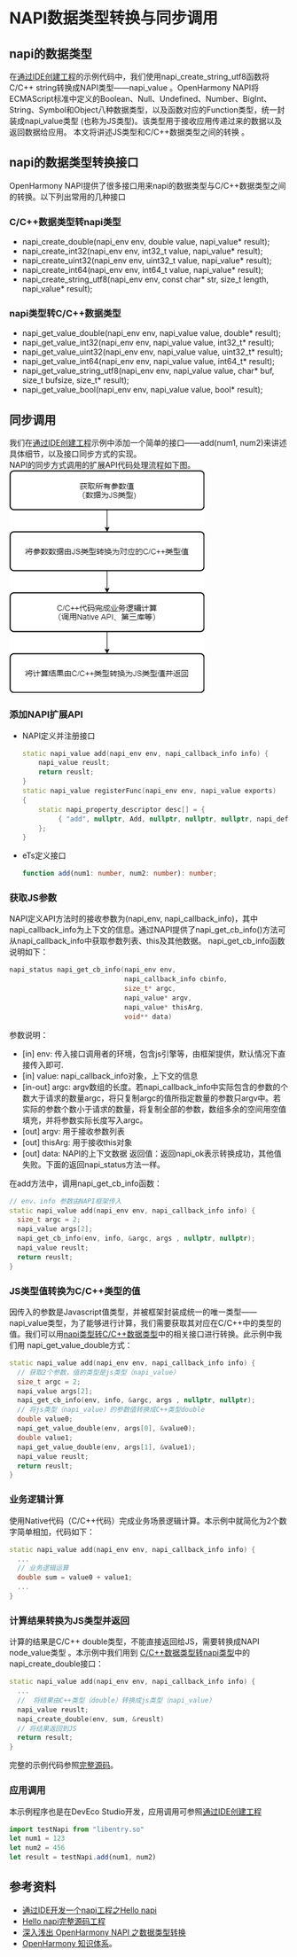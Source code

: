 # NAPI数据类型转换与同步调用

## napi的数据类型

在[通过IDE创建工程](./hello_napi.md)的示例代码中，我们使用napi_create_string_utf8函数将C/C++ string转换成NAPI类型——napi_value 。OpenHarmony NAPI将ECMAScript标准中定义的Boolean、Null、Undefined、Number、BigInt、String、Symbol和Object八种数据类型，以及函数对应的Function类型，统一封装成napi_value类型 (也称为JS类型)。该类型用于接收应用传递过来的数据以及返回数据给应用。 本文将讲述JS类型和C/C++数据类型之间的转换 。

## napi的数据类型转换接口

OpenHarmony NAPI提供了很多接口用来napi的数据类型与C/C++数据类型之间的转换。以下列出常用的几种接口

### C/C++数据类型转napi类型

- napi_create_double(napi_env env, double value, napi_value* result);
- napi_create_int32(napi_env env, int32_t value, napi_value* result);
- napi_create_uint32(napi_env env, uint32_t value, napi_value* result);
- napi_create_int64(napi_env env, int64_t value, napi_value* result);
- napi_create_string_utf8(napi_env env, const char* str, size_t length, napi_value* result);

### napi类型转C/C++数据类型

- napi_get_value_double(napi_env env, napi_value value, double* result);
- napi_get_value_int32(napi_env env, napi_value value, int32_t* result);
- napi_get_value_uint32(napi_env env, napi_value value, uint32_t* result);
- napi_get_value_int64(napi_env env, napi_value value, int64_t* result);
- napi_get_value_string_utf8(napi_env env, napi_value value, char* buf, size_t bufsize, size_t* result);
- napi_get_value_bool(napi_env env, napi_value value, bool* result);

## 同步调用

我们在[通过IDE创建工程](./hello_napi.md)示例中添加一个简单的接口——add(num1, num2)来讲述具体细节，以及接口同步方式的实现。<br>
NAPI的同步方式调用的扩展API代码处理流程如下图。<br>
 ![同步调用扩展API实现方法的代码处理流程](media/NAPI-SyncWorkFlow.png)

### 添加NAPI扩展API

- NAPI定义并注册接口

  ```c++
  static napi_value add(napi_env env, napi_callback_info info) {
      napi_value reuslt;
      return reuslt;
  }
  static napi_value registerFunc(napi_env env, napi_value exports)
  {
      static napi_property_descriptor desc[] = {
           { "add", nullptr, Add, nullptr, nullptr, nullptr, napi_default, nullptr },
      };
  }
  ```

- eTs定义接口

  ```ts
  function add(num1: number, num2: number): number;
  ```

### 获取JS参数

 NAPI定义API方法时的接收参数为(napi_env, napi_callback_info)，其中napi_callback_info为上下文的信息。通过NAPI提供了napi_get_cb_info()方法可从napi_callback_info中获取参数列表、this及其他数据。 
 napi_get_cb_info函数说明如下：

```c++
napi_status napi_get_cb_info(napi_env env,
                             napi_callback_info cbinfo,
                             size_t* argc,
                             napi_value* argv,
                             napi_value* thisArg,
                             void** data)
```

参数说明：

- [in] env: 传入接口调用者的环境，包含js引擎等，由框架提供，默认情况下直接传入即可.
- [in] value: napi_callback_info对象，上下文的信息
- [in-out] argc: argv数组的长度。若napi_callback_info中实际包含的参数的个数大于请求的数量argc，将只复制argc的值所指定数量的参数只argv中。若实际的参数个数小于请求的数量，将复制全部的参数，数组多余的空间用空值填充，并将参数实际长度写入argc。
- [out] argv: 用于接收参数列表
- [out] thisArg: 用于接收this对象
- [out] data: NAPI的上下文数据 返回值：返回napi_ok表示转换成功，其他值失败。下面的返回napi_status方法一样。

在add方法中，调用napi_get_cb_info函数：

```c++
// env、info 参数由NAPI框架传入
static napi_value add(napi_env env, napi_callback_info info) {
  size_t argc = 2;
  napi_value args[2];
  napi_get_cb_info(env, info, &argc, args , nullptr, nullptr);
  napi_value reuslt;
  return reuslt;
}
```

### JS类型值转换为C/C++类型的值

 因传入的参数是Javascript值类型，并被框架封装成统一的唯一类型——napi_value类型，为了能够进行计算，我们需要获取其对应在C/C++中的类型的值。我们可以用[napi类型转C/C++数据类型](./napi_data_type.md#napi类型转cc数据类型)中的相关接口进行转换。此示例中我们用 napi_get_value_double方式：

```c++
static napi_value add(napi_env env, napi_callback_info info) {
  // 获取2个参数，值的类型是js类型（napi_value）
  size_t argc = 2;
  napi_value args[2];
  napi_get_cb_info(env, info, &argc, args , nullptr, nullptr);
  // 将js类型（napi_value）的参数值转换成C++类型double
  double value0;
  napi_get_value_double(env, args[0], &value0);
  double value1;
  napi_get_value_double(env, args[1], &value1);
  napi_value reuslt;
  return reuslt;
}
```

### 业务逻辑计算

 使用Native代码（C/C++代码）完成业务场景逻辑计算。本示例中就简化为2个数字简单相加，代码如下：

```c++
static napi_value add(napi_env env, napi_callback_info info) {
  ...
  // 业务逻辑运算
  double sum = value0 + value1;
  ...
}
```

### 计算结果转换为JS类型并返回

 计算的结果是C/C++ double类型，不能直接返回给JS，需要转换成NAPI node_value类型 。本示例中我们用到
[C/C++数据类型转napi类型](./napi_data_type.md#cc数据类型转napi类型)中的napi_create_double接口：

```c++
static napi_value add(napi_env env, napi_callback_info info) {
  ...
  //  将结果由C++类型（double）转换成js类型（napi_value）
  napi_value reuslt;
  napi_create_double(env, sum, &reuslt)
  // 将结果返回到JS
  return result;
}
```

完整的示例代码参照[完整源码](https://gitee.com/openharmony-sig/knowledge_demo_temp/blob/master/FA/NapiStudy_HellNapi/entry/src/main/cpp/hello.cpp)。

### 应用调用

本示例程序也是在DevEco Studio开发，应用调用可参照[通过IDE创建工程](./hello_napi.md)

```ts
import testNapi from "libentry.so"
let num1 = 123
let num2 = 456
let result = testNapi.add(num1, num2)
```

## 参考资料

- [通过IDE开发一个napi工程之Hello napi](./hello_napi.md)
- [Hello napi完整源码工程](https://gitee.com/openharmony-sig/knowledge_demo_temp/blob/master/FA/NapiStudy_HellNapi)
- [深入浅出 OpenHarmony NAPI 之数据类型转换](https://gitee.com/javen678/hello-ohos-napi/blob/master/doc/2.%E6%95%B0%E6%8D%AE%E7%B1%BB%E5%9E%8B%E8%BD%AC%E6%8D%A2.md)
- [OpenHarmony 知识体系](https://gitee.com/openharmony-sig/knowledge/tree/master)。

